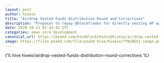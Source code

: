 ```yaml
---
layout: post
author: hiveio
title: "Airdrop Vested Funds Distribution Round and Corrections"
description: "Proposal to repay @blocktrades for directly vesting HP up front to missed airdrop accounts with funds held in trust."
date: 2020-10-21 02:43:42 UTC
categories: news core development
canonical_url: https://peakd.com/hiveblockchain/@hiveio/airdrop-vested-funds-distribution-round-corrections
image: https://files.peakd.com/file/peakd-hive/hiveio/7YWjBEOj-image.png
---
```

{% hive hiveio/airdrop-vested-funds-distribution-round-corrections %}
